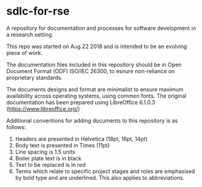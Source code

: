 # sdlc-for-rse
A repository for documentation and processes for software development in a research setting. 

This repo was started on Aug 22 2018 and is intended to be an evolving piece of work.

The documentation files included in this repository should be in Open Document Format (ODF) ISO/IEC 26300, to esnure non-reliance on proprietary standards.

The documents designs and format are minimalist to ensure maximum availability across operating systems, using common fonts. The original documentation has been prepared using LibreOffice 6.1.0.3 (https://www.libreoffice.org/)

Additional conventions for adding documents to this repository is as follows:
1. Headers are presented in Helvetica (18pt, 16pt, 14pt)
2. Body text is presented in Times (11pt)
3. Line spacing is 1.5 units
4. Boiler plate text is in black
5. Text to be replaced is in red
6. Terms which relate to specific project stages and roles are emphasised by bold type and are underlined. This also applies to abbreviations.

